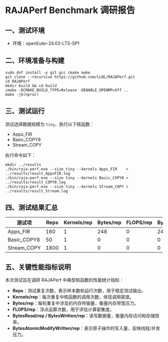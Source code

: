 # RAJAPerf Benchmark 调研报告

## 一、测试环境

* 环境：openEuler-24.03-LTS-SP1


## 二、环境准备与构建

```
sudo dnf install -y git gcc cmake make
git clone --recursive https://github.com/LLNL/RAJAPerf.git
cd RAJAPerf
mkdir build && cd build
cmake -DCMAKE_BUILD_TYPE=Release -DENABLE_OPENMP=Off ..
make -j$(nproc)
```

## 三、测试运行

测试选择数据规模为 `tiny`，执行以下核函数：

* Apps\_FIR
* Basic\_COPY8
* Stream\_COPY

执行命令如下：

```
mkdir ../results
./bin/raja-perf.exe --size tiny --kernels Apps_FIR    > ../results/result_AppsFIR.log
./bin/raja-perf.exe --size tiny --kernels Basic_COPY8 > ../results/result_COPY8.log
./bin/raja-perf.exe --size tiny --kernels Stream_COPY > ../results/result_Stream.log
```


## 四、测试结果汇总

| 测试项          | Reps | Kernels/rep | Bytes/rep | FLOPS/rep | BytesRead/rep | BytesWritten/rep |
| ------------ | ---- | ----------- | --------- | --------- | ------------- | ---------------- |
| Apps\_FIR    | 160  | 1           | 248       | 0         | 248           | 0                |
| Basic\_COPY8 | 50   | 1           | 0         | 0         | 0             | 0                |
| Stream\_COPY | 1800 | 1           | 0         | 0         | 0             | 0                |

## 五、关键性能指标说明

本次测试旨在调研 RAJAPerf 中典型核函数的性能统计指标：

* **Reps**：测试重复次数，表示样本数和运行次数，用于稳定测试输出。
* **Kernels/rep**：每次重复中核函数的调用次数，体现调用密度。
* **Bytes/rep**：每轮重复中涉及的内存传输量，衡量内存带宽压力。
* **FLOPS/rep**：浮点运算次数，用于评估计算密集度。
* **BytesRead/rep / BytesWritten/rep**：读写数据量，衡量内存访问和存储效率。
* **BytesAtomicModifyWritten/rep**：表示原子操作的写入量，反映线程/并发压力。


